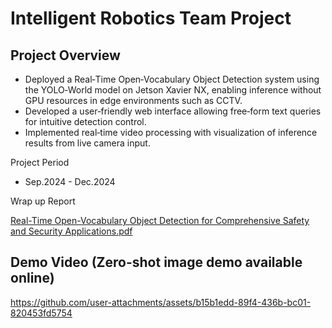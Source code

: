 # Intelligent Robotics Team Project
## Project Overview
- Deployed a Real‑Time Open‑Vocabulary Object Detection system using the YOLO‑World model on Jetson Xavier NX, enabling inference without GPU resources in edge environments such as CCTV.
- Developed a user‑friendly web interface allowing free‑form text queries for intuitive detection control.
- Implemented real‑time video processing with visualization of inference results from live camera input.

Project Period
- Sep.2024 - Dec.2024

Wrap up Report

[Real-Time Open-Vocabulary Object Detection for Comprehensive Safety and Security Applications.pdf](https://github.com/user-attachments/files/21341143/Real-Time.Open-Vocabulary.Object.Detection.for.Comprehensive.Safety.and.Security.Applications.pdf)

## Demo Video (Zero-shot image demo available online)
https://github.com/user-attachments/assets/b15b1edd-89f4-436b-bc01-820453fd5754

